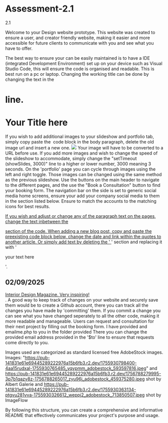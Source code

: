 # Assessment-2.1
2.1

Welcome to your Design website prototype. This website was created to ensure a user, and creator friendly website, making it easier and more accessible for future clients to communicate with you and see what you have to offer. 

The best way to ensure your can be easily maintained is to have a IDE (integrated Development Environment) set up on your device such as Visual Studio Code, this will ensure the code is organised and readable. 
This is best run on a pc or laptop. Changing the working title can be done by changing the text in the <h1> line.
<h1>Your Title here</h1>
If you wish to add additional images to your slideshow and portfolio tab, simply copy paste the <img> code block in the body paragraph, delete the old image url and insert a new one.
<img src="your img url"> 
Your image will have to be converted to a URL before use.
If you add more images and wish to change the speed of the slideshow to accommodate, simply change the "setTimeout (showSlides, 3000)" line to a higher or lower number, 3000 meaning 3 seconds. 
On the 'portfolio' page you can cycle through images using the left and right toggle. Those images can be changed using the same method as the previous slideshow.
Use the buttons on the main header to navigate to the different pages, and the use the  "Book a Consultation" button to find your booking form. The navigation bar on the side is set to generic social media home screens, ensure your add your company social media to them in the section listed below. Ensure to match the accounts to the matching icons for best results.
<a href "your account links here"> 
  
If you wish and adjust or change any of the paragraph text on the pages, change the text inbetween the <p></P> section of the code.
When adding a new blog post, copy and paste the preexisting code block below, change the date and link within the quotes to another article. Or simply add text by deleting the '<a href=""> </a>' section and replacing it with '<p> your text here </p>'. 
 <article class="daypost">
    <h2>02/09/2025</h2>
    <a href="https://interiordesign.net/">Interior Design Magazine. Very inspiring!</a>
  </article>.
  A good way to keep track of changes on your website and securely save them would be to create a Github account, there you can track all the changes you have made by 'committing' them. If you commit a change you can see what you have changed seperately to all the other code, making it more readable and manageable. 
  Users can request and consultation for their next project by filling out the booking form. I have provided and emailme.php to you in the folder provided There you can change the provided email address provided in the '$to' line to ensure that requests come directly to you. 

Images used are categorized as standard licensed free AdobeStock images.
Images: "https://pub-141831e61e69445289222976a15b6fb3.r2.dev/1755930798400-4aa15rudxal-1755930765485_yqvpmm_adobestock_593597816.jpeg" and 
https://pub-141831e61e69445289222976a15b6fb3.r2.dev/1756788279995-3p7b1qazv8z-1756788265017_zyu96j_adobestock_459375280.jpeg shot by Albert Galerie
and 
https://pub-141831e61e69445289222976a15b6fb3.r2.dev/1755930363134-ptgvu281vva-1755930326612_weppj2_adobestock_713850507.jpeg
shot by ImageFlow


By following this structure, you can create a comprehensive and informative README that effectively communicates your project's purpose and usage.
